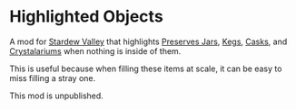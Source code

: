 # Highlighted Objects

A mod for [Stardew Valley](https://www.stardewvalley.net/) that highlights [Preserves Jars](https://stardewvalleywiki.com/Preserves_Jar), [Kegs](https://stardewvalleywiki.com/Keg), [Casks](https://stardewvalleywiki.com/Cask), and [Crystalariums](https://stardewvalleywiki.com/Crystalarium) when nothing is inside of them.

This is useful because when filling these items at scale, it can be easy to miss filling a stray one.

This mod is unpublished.

